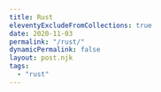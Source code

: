 ```yaml
---
title: Rust
eleventyExcludeFromCollections: true
date: 2020-11-03
permalink: "/rust/"
dynamicPermalink: false
layout: post.njk
tags:
  - "rust"
---
```


